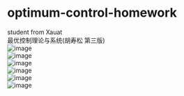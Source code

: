 # optimum-control-homework
student from Xauat  
最优控制理论与系统(胡寿松 第三版)  
![image](https://github.com/dbwaax/optimum-control-homework/blob/main/images/1.jpg)  
![image](https://github.com/dbwaax/optimum-control-homework/blob/main/images/2.jpg)  
![image](https://github.com/dbwaax/optimum-control-homework/blob/main/images/3.jpg)  
![image](https://github.com/dbwaax/optimum-control-homework/blob/main/images/4.jpg)  
![image](https://github.com/dbwaax/optimum-control-homework/blob/main/images/5.jpg)  
![image](https://github.com/dbwaax/optimum-control-homework/blob/main/images/6.jpg)  
